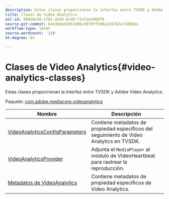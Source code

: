 ```yaml
---
description: Estas clases proporcionan la interfaz entre TVSDK y Adobe Video Analytics.
title: Clases de Video Analytics
exl-id: 980d8e36-cfd1-45d4-8c40-f3c53e29b6f6
source-git-commit: be43bbbd1051886c8979ff590a3197b2a7249b6a
workflow-type: tm+mt
source-wordcount: '118'
ht-degree: 0%

---
```


# Clases de Video Analytics{#video-analytics-classes}

Estas clases proporcionan la interfaz entre TVSDK y Adobe Video Analytics.

Paquete: [com.adobe.mediacore.videoanalytics](https://help.adobe.com/en_US/primetime/api/psdk/asdoc-dhls_1.4/com/adobe/mediacore/videoanalytics/package-detail.html)

| Nombre | Descripción |
|---|---|
| [VideoAnalyticsConfigParameters](https://help.adobe.com/en_US/primetime/api/psdk/asdoc-dhls_1.4/com/adobe/mediacore/videoanalytics/VideoAnalyticsConfigParameters.html) | Contiene metadatos de propiedad específicos del seguimiento de Video Analytics en TVSDK. |
| [VideoAnalyticsProvider](https://help.adobe.com/en_US/primetime/api/psdk/asdoc-dhls_1.4/com/adobe/mediacore/videoanalytics/VideoAnalyticsProvider.html) | Adjunta el `MediaPlayer` al módulo de VideoHeartbeat para rastrear la reproducción. |
| [Metadatos de VideoAnalytics](https://help.adobe.com/en_US/primetime/api/psdk/asdoc-dhls_1.4/com/adobe/mediacore/videoanalytics/VideoAnalyticsMetadata.html) | Contiene metadatos de propiedad específicos de Video Analytics. |
